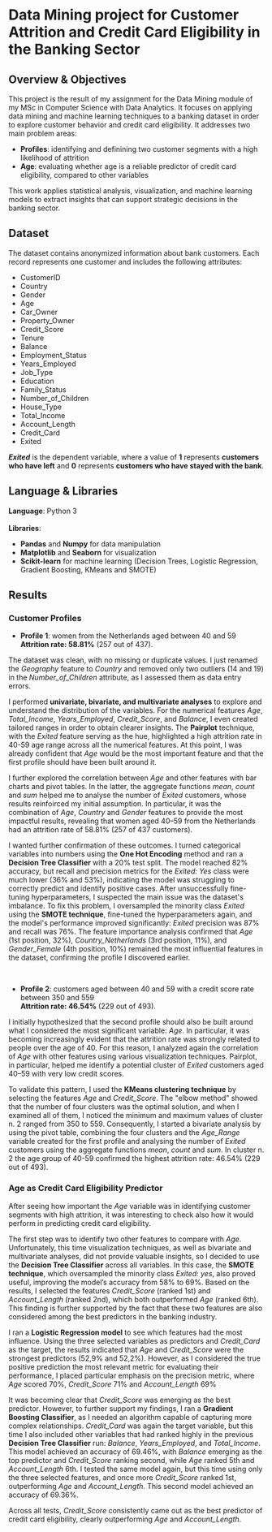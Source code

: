 # Data Mining project for Customer Attrition and Credit Card Eligibility in the Banking Sector

## Overview & Objectives

This project is the result of my assignment for the Data Mining module of my MSc in Computer Science with Data Analytics. It focuses on applying data mining and machine learning techniques to a banking dataset in order to explore customer behavior and credit card eligibility. It addresses two main problem areas:
<ul><li><b>Profiles</b>: identifying and definining two customer segments with a high likelihood of attrition</li>
<li><b>Age</b>: evaluating whether age is a reliable predictor of credit card eligibility, compared to other variables</li></ul>

This work applies statistical analysis, visualization, and machine learning models to extract insights that can support strategic decisions in the banking sector.

## Dataset

The dataset contains anonymized information about bank customers. Each record represents one customer and includes the following attributes:
<ul>
  <li>CustomerID</li>
  <li>Country</li>
  <li>Gender</li>
  <li>Age</li>
  <li>Car_Owner</li>
  <li>Property_Owner</li>
  <li>Credit_Score</li>
  <li>Tenure</li>
  <li>Balance</li>
  <li>Employment_Status</li>
  <li>Years_Employed</li>
  <li>Job_Type</li>
  <li>Education</li>
  <li>Family_Status</li>
  <li>Number_of_Children</li>
  <li>House_Type</li>
  <li>Total_Income</li>
  <li>Account_Length</li>
  <li>Credit_Card</li>
  <li>Exited</li>
</ul>

<b><i>Exited</i></b> is the dependent variable, where a value of <b>1</b> represents <b>customers who have left</b> and <b>0</b> represents <b>customers who have stayed with the bank</b>.

## Language & Libraries

<b>Language</b>: Python 3<br><br>
<b>Libraries</b>: 
<ul><li><b>Pandas</b> and <b>Numpy</b> for data manipulation</li>
<li><b>Matplotlib</b> and <b>Seaborn</b> for visualization</li>
<li><b>Scikit-learn</b> for machine learning (Decision Trees, Logistic Regression, Gradient Boosting, KMeans and SMOTE)</li></ul>

## Results

### Customer Profiles

- <b>Profile 1</b>: women from the Netherlands aged between 40 and 59<br>
<b>Attrition rate: 58.81%</b> (257 out of 437).

The dataset was clean, with no missing or duplicate values. I just renamed the <i>Geography</i> feature to <i>Country</i> and removed only two outliers (14 and 19) in the <i>Number_of_Children</i> attribute, as I assessed them as data entry errors.

I performed <b>univariate, bivariate, and multivariate analyses</b> to explore and understand the distribution of the variables. For the numerical features <i>Age</i>, <i>Total_Income</i>, <i>Years_Employed</i>, <i>Credit_Score</i>, and <i>Balance</i>, I even created tailored ranges in order to obtain clearer insights. The <b>Pairplot</b> technique, with the <i>Exited</i> feature serving as the hue, highlighted a high attrition rate in 40-59 age range across all the numerical features. At this point, I was already confident that <i>Age</i> would be the most important feature and that the first profile should have been built around it.

I further explored the correlation between <i>Age</i> and other features with bar charts and pivot tables. In the latter, the aggregate functions <i>mean</i>, <i>count</i> and <i>sum</i> helped me to analyse the number of <i>Exited</i> customers, whose results reinfoirced my initial assumption. In particular, it was the combination of <i>Age</i>, <i>Country</i> and <i>Gender</i> features to provide the most impactful results, revealing that women aged 40–59 from the Netherlands had an attrition rate of 58.81% (257 of 437 customers).

I wanted further confirmation of these outcomes. I turned categorical variables into numbers using the <b>One Hot Encoding</b> method and ran a <b>Decision Tree Classifier</b> with a 20% test split. The model reached 82% accuracy, but recall and precision metrics for the <i>Exited: Yes</i> class were much lower (36% and 53%), indicating the model was struggling to correctly predict and identify positive cases. After unsuccessfully fine-tuning hyperparameters, I suspected the main issue was the dataset's imbalance. To fix this problem, I oversampled the minority class <i>Exited</i> using the <b>SMOTE technique</b>, fine-tuned the hyperparameters again, and the model's performance improved significantly: <i>Exited</i> precision was 87% and recall was 76%. The feature importance analysis confirmed that <i>Age</i> (1st position, 32%), <i>Country_Netherlands</i> (3rd position, 11%), and <i>Gender_Female</i> (4th position, 10%) remained the most influential features in the dataset, confirming the profile I discovered earlier.

<br>

- <b>Profile 2</b>: customers aged between 40 and 59 with a credit score rate between 350 and 559<br> 
<b>Attrition rate: 46.54%</b> (229 out of 493).

I initially hypothesized that the second profile should also be built around what I considered the most significant variable: <i>Age</i>. In particular, it was becoming increasingly evident that the attrition rate was strongly related to people over the age of 40. For this reason, I analyzed again the correlation of <i>Age</i> with other features using various visualization techniques. Pairplot, in particular, helped me identify a potential cluster of <i>Exited</i> customers aged 40–59 with very low credit scores.

To validate this pattern, I used the <b>KMeans clustering technique</b> by selecting the features <i>Age</i> and <i>Credit_Score</i>. The "elbow method" showed that the number of four clusters was the optimal solution, and when I examined all of them, I noticed the minimum and maximum values of cluster n. 2 ranged from 350 to 559. Consequently, I started a bivariate analysis by using the pivot table, combining the four clusters and the <i>Age_Range</i> variable created for the first profile and analysing the number of <i>Exited</i> customers using the aggregate functions <i>mean</i>, <i>count</i> and <i>sum</i>. In cluster n. 2 the age group of 40-59 confirmed the highest attrition rate: 46.54% (229 out of 493).


### Age as Credit Card Eligibility Predictor

After seeing how important the <i>Age</i> variable was in identifying customer segments with high attrition, it was interesting to check also how it would perform in predicting credit card eligibility.

The first step was to identify two other features to compare with <i>Age</i>. Unfortunately, this time visualization techniques, as well as bivariate and multivariate analyses, did not provide valuable insights, so I decided to use the <b>Decision Tree Classifier</b> across all variables. In this case, the <b>SMOTE technique</b>, which oversampled the minority class <i>Exited: yes</i>, also proved useful, improving the model’s accuracy from 58% to 69%. Based on the results, I selected the features <i>Credit_Score</i> (ranked 1st) and <i>Account_Length</i> (ranked 2nd), which both outperformed <i>Age</i> (ranked 6th). This finding is further supported by the fact that these two features are also considered among the best predictors in the banking industry.

I ran a <b>Logistic Regression model</b> to see which features had the most influence. Using the three selected variables as predictors and <i>Credit_Card</i> as the target, the results indicated that <i>Age</i> and <i>Credit_Score</i> were the strongest predictors (52,9% and 52,2%). However, as I considered the true positive prediction the most relevant metric for evaluating their performance, I placed particular emphasis on the precision metric, where <i>Age</i> scored 70%, <i>Credit_Score</i> 71% and <i>Account_Length</i> 69% 

It was becoming clear that <i>Credit_Score</i> was emerging as the best predictor. However, to further support my findings, I ran a <b>Gradient Boosting Classifier</b>, as I needed an algorithm capable of capturing more complex relationships. <i>Credit_Card</i> was again the target variable, but this time I also included other variables that had ranked highly in the previous <b>Decision Tree Classifier</b> run: <i>Balance</i>, <i>Years_Employed</i>, and <i>Total_Income</i>. This model achieved an accuracy of 69.46%, with <i>Balance</i> emerging as the top predictor and <i>Credit_Score</i> ranking second, while <i>Age</i> ranked 5th and <i>Account_Length</i> 6th. I tested the same model again, but this time using only the three selected features, and once more <i>Credit_Score</i> ranked 1st, outperforming <i>Age</i> and <i>Account_Length</i>. This second model achieved an accuracy of 69.36%.

Across all tests, <i>Credit_Score</i> consistently came out as the best predictor of credit card eligibility, clearly outperforming <i>Age</i> and <i>Account_Length</i>.

